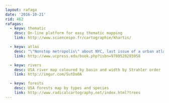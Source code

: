 ```yaml
---
layout: rafaga
date: '2016-10-21'
rid: 462
rafagas:
  - keyw: thematic
    desc: On-line platform for easy thematic mapping
    link: http://www.sciencespo.fr/cartographie/khartis/

  - keyw: atlas
    desc: "\"Nonstop metropolis\" about NYC, last issue of a urban atlases trilogy"
    link: http://www.ucpress.edu/book.php?isbn=9780520285958

  - keyw: rivers
    desc: USA river map coloured by basin and width by Strahler order
    link: http://imgur.com/SutDo0A

  - keyw: forests
    desc: USA forests map by types and species
    link: http://www.radicalcartography.net/index.html?trees
---
```



